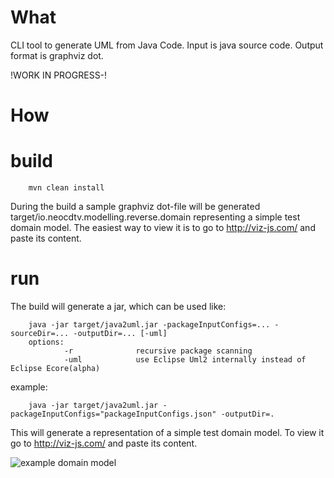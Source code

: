 What
=====
CLI tool to generate UML from Java Code. 
Input is java source code.
Output format is graphviz dot.

!WORK IN PROGRESS-!

How
=====

build
======
        mvn clean install

During the build a sample graphviz dot-file will be generated target/io.neocdtv.modelling.reverse.domain representing a simple test domain model. The easiest way to view it is to go to http://viz-js.com/ and paste its content.

run
======
The build will generate a jar, which can be used like:

        java -jar target/java2uml.jar -packageInputConfigs=... -sourceDir=... -outputDir=... [-uml] 
        options:
                -r              recursive package scanning 
                -uml            use Eclipse Uml2 internally instead of Eclipse Ecore(alpha)
                
example:

        java -jar target/java2uml.jar -packageInputConfigs="packageInputConfigs.json" -outputDir=.

This will generate a representation of a simple test domain model. To view it go to http://viz-js.com/ and paste its content.

![example domain model](https://raw.githubusercontent.com/neocdtv/java2uml/master/example.png)

